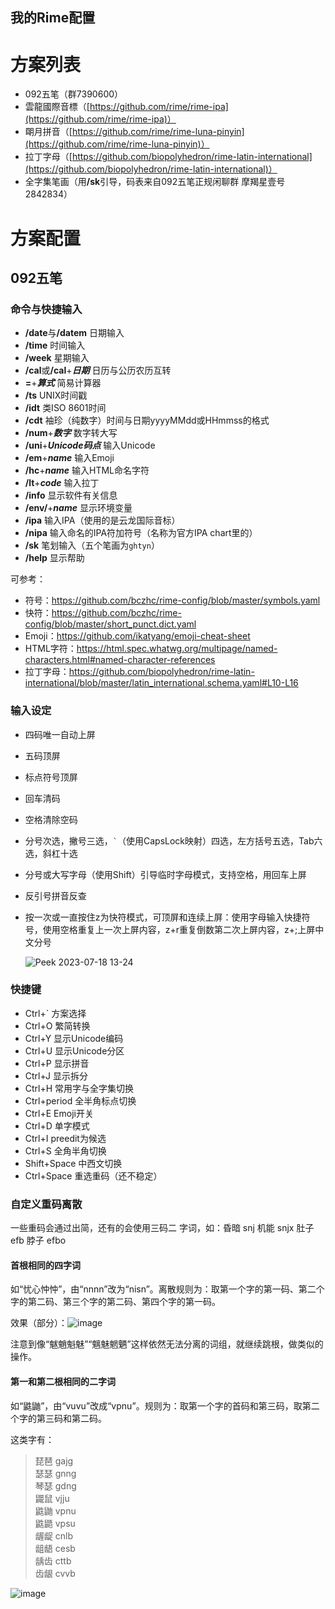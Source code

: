 我的Rime配置
--
# 方案列表

- 092五笔（群7390600）
- 雲龍國際音標（[https://github.com/rime/rime-ipa](https://github.com/rime/rime-ipa)）
- 朙月拼音（[https://github.com/rime/rime-luna-pinyin](https://github.com/rime/rime-luna-pinyin)）
- 拉丁字母（[https://github.com/biopolyhedron/rime-latin-international](https://github.com/biopolyhedron/rime-latin-international)）
- 全字集笔画（用<b>/sk</b>引导，码表来自092五笔正规闲聊群 摩羯星壹号2842834）

# 方案配置

## 092五笔

### 命令与快捷输入

- **/date**与<b>/datem</b> 日期输入
- **/time** 时间输入
- **/week** 星期输入
- **/cal**或<b>/cal</b>+***日期*** 日历与公历农历互转
- **=**+***算式***  简易计算器
- **/ts** UNIX时间戳
- **/idt** 类ISO 8601时间
- **/cdt** 袖珍（纯数字）时间与日期yyyyMMdd或HHmmss的格式
- **/num**+***数字*** 数字转大写
- **/uni**+***Unicode码点*** 输入Unicode
- **/em**+***name*** 输入Emoji
- **/hc**+***name*** 输入HTML命名字符
- **/lt**+***code*** 输入拉丁
- **/info** 显示软件有关信息
- **/env/**+***name*** 显示环境变量
- **/ipa** 输入IPA（使用的是云龙国际音标）
- **/nipa** 输入命名的IPA符加符号（名称为官方IPA chart里的）
- **/sk** 笔划输入（五个笔画为`ghtyn`）
- **/help** 显示帮助

可参考：

- 符号：https://github.com/bczhc/rime-config/blob/master/symbols.yaml
- 快符：https://github.com/bczhc/rime-config/blob/master/short_punct.dict.yaml
- Emoji：https://github.com/ikatyang/emoji-cheat-sheet
- HTML字符：https://html.spec.whatwg.org/multipage/named-characters.html#named-character-references
- 拉丁字母：https://github.com/biopolyhedron/rime-latin-international/blob/master/latin_international.schema.yaml#L10-L16

### 输入设定

- 四码唯一自动上屏
- 五码顶屏
- 标点符号顶屏
- 回车清码
- 空格清除空码
- 分号次选，撇号三选，`` ` ``（使用CapsLock映射）四选，左方括号五选，Tab六选，斜杠十选
- 分号或大写字母（使用Shift）引导临时字母模式，支持空格，用回车上屏
- 反引号拼音反查
- 按一次或一直按住z为快符模式，可顶屏和连续上屏：使用字母输入快捷符号，使用空格重复上一次上屏内容，z+r重复倒数第二次上屏内容，z+;上屏中文分号

  ![Peek 2023-07-18 13-24](https://github.com/bczhc/rime-config/assets/49330580/ac95c3aa-5950-4eee-891d-216e0903bac1)

### 快捷键

- Ctrl+\` 方案选择
- Ctrl+O 繁简转换
- Ctrl+Y 显示Unicode编码
- Ctrl+U 显示Unicode分区
- Ctrl+P 显示拼音
- Ctrl+J 显示拆分
- Ctrl+H 常用字与全字集切换
- Ctrl+period 全半角标点切换
- Ctrl+E Emoji开关
- Ctrl+D 单字模式
- Ctrl+I preedit为候选
- Ctrl+S 全角半角切换
- Shift+Space 中西文切换
- Ctrl+Space 重选重码（还不稳定）

### 自定义重码离散

一些重码会通过出简，还有的会使用三码二
字词，如：昏暗 snj 机能 snjx 肚子 efb 脖子 efbo

#### 首根相同的四字词

如“忧心忡忡”，由“nnnn”改为“nisn”。离散规则为：取第一个字的第一码、第二个字的第二码、第三个字的第二码、第四个字的第一码。

效果（部分）：![image](https://github.com/bczhc/rime-config/assets/49330580/5de0b6ce-0a4a-4e9b-b9b6-fd81cad90911)

注意到像“魃魈魁魅”“魑魅魍魉”这样依然无法分离的词组，就继续跳根，做类似的操作。

#### 第一和第二根相同的二字词

如“鼪鼬”，由“vuvu”改成“vpnu”。规则为：取第一个字的首码和第三码，取第二个字的第三码和第二码。

这类字有：

> 琵琶 gajg\
> 瑟瑟 gnng\
> 琴瑟 gdng\
> 鼹鼠 vjju\
> 鼪鼬 vpnu\
> 鼪鼯 vpsu\
> 龌龊 cnlb\
> 龃龉 cesb\
> 龋齿 cttb\
> 齿龈 cvvb

![image](https://github.com/bczhc/rime-config/assets/49330580/c1eaf04a-a52b-46e2-9d90-59eddcc34d5f)
